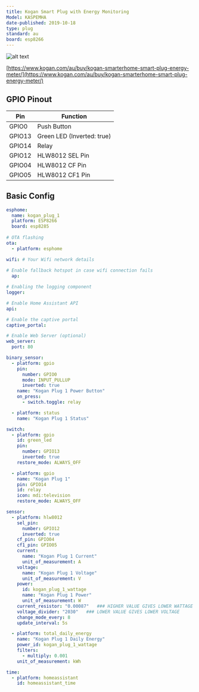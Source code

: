 ```yaml
---
title: Kogan Smart Plug with Energy Monitoring
Model: KASPEMHA
date-published: 2019-10-18
type: plug
standard: au
board: esp8266
---
```

  ![alt text](/kogan-smarterhome-smart-plug-energy-meter.jpg "Product Image")
  
[https://www.kogan.com/au/buy/kogan-smarterhome-smart-plug-energy-meter/](https://www.kogan.com/au/buy/kogan-smarterhome-smart-plug-energy-meter/)

## GPIO Pinout

| Pin    | Function                   |
|--------|----------------------------|
| GPIO0  | Push Button                |
| GPIO13 | Green LED (Inverted: true) |
| GPIO14 | Relay                      |
| GPIO12 | HLW8012 SEL Pin            |
| GPIO04 | HLW8012 CF Pin             |
| GPIO05 | HLW8012 CF1 Pin            |

## Basic Config

```yaml
esphome:
  name: kogan_plug_1
  platform: ESP8266
  board: esp8285
  
# OTA flashing
ota:
  - platform: esphome

wifi: # Your Wifi network details
  
# Enable fallback hotspot in case wifi connection fails  
  ap:

# Enabling the logging component
logger:

# Enable Home Assistant API
api:

# Enable the captive portal
captive_portal:

# Enable Web Server (optional)
web_server:
  port: 80

binary_sensor:
  - platform: gpio
    pin:
      number: GPIO0
      mode: INPUT_PULLUP
      inverted: true
    name: "Kogan Plug 1 Power Button"
    on_press:
      - switch.toggle: relay

  - platform: status
    name: "Kogan Plug 1 Status"

switch:
  - platform: gpio
    id: green_led
    pin:
      number: GPIO13
      inverted: true
    restore_mode: ALWAYS_OFF

  - platform: gpio
    name: "Kogan Plug 1"
    pin: GPIO14
    id: relay
    icon: mdi:television
    restore_mode: ALWAYS_OFF

sensor:
  - platform: hlw8012
    sel_pin:
      number: GPIO12
      inverted: true
    cf_pin: GPIO04
    cf1_pin: GPIO05
    current:
      name: "Kogan Plug 1 Current"
      unit_of_measurement: A
    voltage:
      name: "Kogan Plug 1 Voltage"
      unit_of_measurement: V
    power:
      id: kogan_plug_1_wattage
      name: "Kogan Plug 1 Power"
      unit_of_measurement: W
    current_resistor: "0.00087"   ### HIGHER VALUE GIVES LOWER WATTAGE
    voltage_divider: "2030"   ### LOWER VALUE GIVES LOWER VOLTAGE
    change_mode_every: 8
    update_interval: 5s

  - platform: total_daily_energy
    name: "Kogan Plug 1 Daily Energy"
    power_id: kogan_plug_1_wattage
    filters:
      - multiply: 0.001
    unit_of_measurement: kWh

time:
  - platform: homeassistant
    id: homeassistant_time
```
